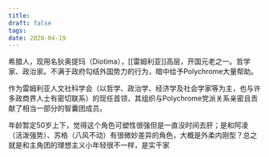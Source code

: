 ```yaml
---
title: 
draft: false
tags: 
date: 2020-04-19
---
```

希腊人，现用名狄奥提玛（Diotima），[[雷姆利亚]]高层，开国元老之一。哲学家、政治家。不满于政府勾结外国势力的行为，暗中给予Polychrome大量帮助。

作为雷姆利亚人文社科学会（以哲学、政治学、经济学及社会学家等为主，也与许多政商界人士有密切联系）的现任首领，其组织与Polychrome党派关系亲密且贡献了相当一部分的智囊团成员。

年龄暂定50岁上下，觉得这个角色可塑性很强但是一直没时间去肝；是和阿凌（活泼强势）、苏格（八风不动）有很微妙差异的角色，大概是外柔内刚型？总之就是和主角团的理想主义小年轻很不一样，是实干家

